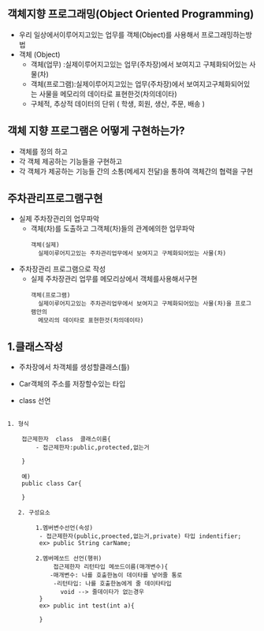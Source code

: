 
## 객체지향 프로그래밍(Object Oriented Programming)
  - 우리 일상에서이루어지고있는 업무를 객체(Object)를 사용해서 프로그래밍하는방법
  - 객체 (Object)
	 - 객체(업무)   :실제이루어지고있는 업무(주차장)에서 보여지고 구체화되어있는 사물(차)  
	 - 객체(프로그램):실제이루어지고있는 업무(주차장)에서 보여지고구체화되어있는 사물을 메모리의 데이타로 표현한것(차의데이타) 
	 - 구체적, 추상적 데이터의 단위 ( 학생, 회원, 생산, 주문, 배송 )

## 객체 지향 프로그램은 어떻게 구현하는가?

- 객체를 정의 하고 
- 각 객체 제공하는 기능들을 구현하고
- 각 객체가 제공하는 기능들 간의 소통(메세지 전달)을 통하여 객체간의 협력을 구현 



 ## 주차관리프로그램구현
 
   - 실제 주차장관리의 업무파악
     - 객체(차)를 도출하고 그객체(차)들의 관계에의한 업무파악
       ```
       객체(실제)
         실제이루어지고있는 주차관리업무에서 보여지고 구체화되어있는 사물(차)    
       ```
   - 주차장관리 프로그램으로 작성 
     - 실제 주차장관리 업무를 메모리상에서 객체를사용해서구현
       ```
       객체(프로그램)
         실제이루어지고있는 주차관리업무에서 보여지고 구체화되어있는 사물(차)을 프로그램안의
         메모리의 데이타로 표현한것(차의데이타)
       ```

  ## 1.클래스작성
  -  주차장에서 차객체를 생성할클래스(틀)
  -  Car객체의 주소를 저장할수있는 타입

  -  class 선언
        ```
   	1. 형식     
        
		접근제한자  class  클래스이름{
			- 접근제한자:public,protected,없는거
		
		} 
  
	 	예)
		public class Car{
		
		}
       
       2. 구성요소
	      
       		1.멤버변수선언(속성)
	         - 접근제한자(public,proected,없는거,private) 타입 indentifier;
	         ex> public String carName;
         
	      	2.멤버메쏘드 선언(행위)    
       	         접근제한자 리턴타입 메쏘드이름(매개변수){
	            -매개변수: 나를 호출한놈이 데이타를 넣어줄 통로
	         	 -리턴타입: 나를 호출한놈에게 줄 데이타타입 
	               void --> 줄데이타가 없는경우
	         }
        	 ex> public int test(int a){
         	  	
             }
 






